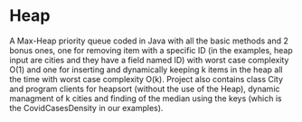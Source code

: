 # Heap
A Max-Heap priority queue coded in Java with all the basic methods and 2 bonus ones, one for removing item with a specific ID (in the examples, heap input are cities and they have a field named ID)  with worst case complexity O(1) and one for inserting and dynamically keeping k items in the heap all the time with worst case complexity O(k). Project also contains class City and program clients for heapsort (without the use of the Heap), dynamic managment of k cities and finding of the median using the keys (which is the CovidCasesDensity in our examples).
